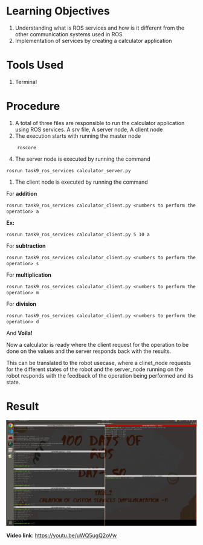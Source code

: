 # Learning Objectives

1.  Understanding what is ROS services and how is it different from the other communication systems used in ROS
2.  Implementation of services by creating a calculator application


# Tools Used
1. Terminal

# Procedure


1.  A total of three files are responsible to run the calculator application using ROS services. A srv file, A server node, A client node
2.  The execution starts with running the master node 
```
    roscore
```
4.  The server node is executed by running the command
```
rosrun task9_ros_services calculator_server.py
```
1.  The client node is executed by running the command

For **addition**
```
rosrun task9_ros_services calculator_client.py <numbers to perform the operation> a
```

**Ex:** 
```
rosrun task9_ros_services calculator_client.py 5 10 a
```
For **subtraction**
```
rosrun task9_ros_services calculator_client.py <numbers to perform the operation> s
```
For **multiplication**
```
rosrun task9_ros_services calculator_client.py <numbers to perform the operation> m
```
For **division**
```
rosrun task9_ros_services calculator_client.py <numbers to perform the operation> d
```
And **Voila!**

Now a calculator is ready where the client request for the operation to be done on the values and the server responds back with the results.

This can be translated to the robot usecase, where a clinet_node requests for the different states of the robot and the server_node running on the robot responds with the feedback of the operation being performed and its state.

# Result
![results](images/results.png)

**Video link**: https://youtu.be/uWQ5ugQ2oVw
